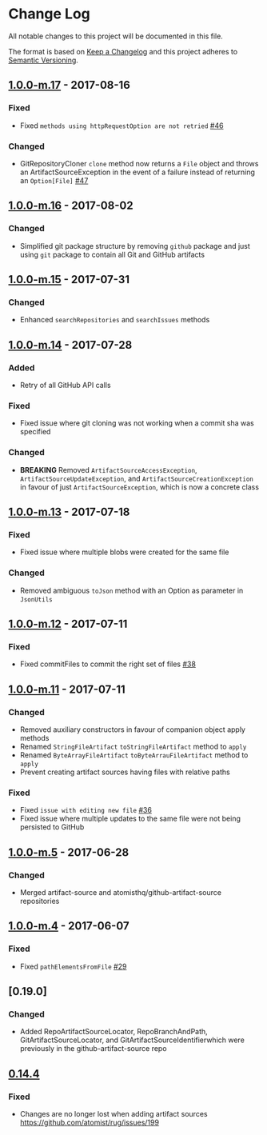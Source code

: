 # Change Log

All notable changes to this project will be documented in this file.

The format is based on [Keep a Changelog](http://keepachangelog.com/)
and this project adheres to [Semantic Versioning](http://semver.org/).

## [1.0.0-m.17] - 2017-08-16

[1.0.0-m.17]: https://github.com/atomist/artifact-source/compare/1.0.0-m.16...1.0.0-m.17

### Fixed

-   Fixed `methods using httpRequestOption are not retried` [#46][46]

[46]: https://github.com/atomist/artifact-source/issues/46

### Changed

-   GitRepositoryCloner `clone` method now returns a `File` object and throws an 
    ArtifactSourceException in the event of a failure instead of returning an
    `Option[File]` [#47][47]

[47]: https://github.com/atomist/artifact-source/issues/47

## [1.0.0-m.16] - 2017-08-02

[1.0.0-m.16]: https://github.com/atomist/artifact-source/compare/1.0.0-m.15...1.0.0-m.16

### Changed

-   Simplified git package structure by removing `github` package and just using `git` package
    to contain all Git and GitHub artifacts

## [1.0.0-m.15] - 2017-07-31

[1.0.0-m.15]: https://github.com/atomist/artifact-source/compare/1.0.0-m.14...1.0.0-m.15

### Changed

-   Enhanced `searchRepositories` and `searchIssues` methods

## [1.0.0-m.14] - 2017-07-28

[1.0.0-m.14]: https://github.com/atomist/artifact-source/compare/1.0.0-m.13...1.0.0-m.14

### Added
    
-   Retry of all GitHub API calls

### Fixed

-   Fixed issue where git cloning was not working when a commit sha was specified

### Changed

-   **BREAKING** Removed `ArtifactSourceAccessException`, `ArtifactSourceUpdateException`, and `ArtifactSourceCreationException`
    in favour of just `ArtifactSourceException`, which is now a concrete class

## [1.0.0-m.13] - 2017-07-18

[1.0.0-m.13]: https://github.com/atomist/artifact-source/compare/1.0.0-m.12...1.0.0-m.13

### Fixed

-   Fixed issue where multiple blobs were created for the same file

### Changed

-   Removed ambiguous `toJson` method with an Option as parameter in `JsonUtils`

## [1.0.0-m.12] - 2017-07-11

[1.0.0-m.12]: https://github.com/atomist/artifact-source/compare/1.0.0-m.11...1.0.0-m.12

### Fixed

-   Fixed commitFiles to commit the right set of files [#38][38]

[38]: https://github.com/atomist/artifact-source/issues/38

## [1.0.0-m.11] - 2017-07-11

[1.0.0-m.11]: https://github.com/atomist/artifact-source/compare/1.0.0-m.5...1.0.0-m.11

### Changed

-   Removed auxiliary constructors in favour of companion object apply methods
-   Renamed `StringFileArtifact` `toStringFileArtifact` method to `apply`
-   Renamed `ByteArrayFileArtifact` `toByteArrauFileArtifact` method to `apply`
-   Prevent creating artifact sources having files with relative paths

### Fixed

-   Fixed `issue with editing new file` [#36][36]
-   Fixed issue where multiple updates to the same file were not being persisted to GitHub

[36]: https://github.com/atomist/artifact-source/issues/36

## [1.0.0-m.5] - 2017-06-28

[1.0.0-m.5]: https://github.com/atomist/artifact-source/compare/1.0.0-m.4...1.0.0-m.5

### Changed

-   Merged artifact-source and atomisthq/github-artifact-source repositories

## [1.0.0-m.4] - 2017-06-07

[1.0.0-m.4]: https://github.com/atomist/artifact-source/compare/1.0.0-m.3...1.0.0-m.4

### Fixed

-   Fixed `pathElementsFromFile` [#29][29]

[29]: https://github.com/atomist/artifact-source/issues/29

## [0.19.0]

### Changed

-   Added RepoArtifactSourceLocator, RepoBranchAndPath, GitArtifactSourceLocator,
    and GitArtifactSourceIdentifierwhich were previously in the 
    github-artifact-source repo
    
[Unreleased]: https://github.com/atomist/artifact-source/compare/0.14.4...HEAD

## [0.14.4]

[0.14.4]: https://github.com/atomist/artifact-source/compare/0.14.3...0.14.4

### Fixed

-   Changes are no longer lost when adding artifact sources
    https://github.com/atomist/rug/issues/199
